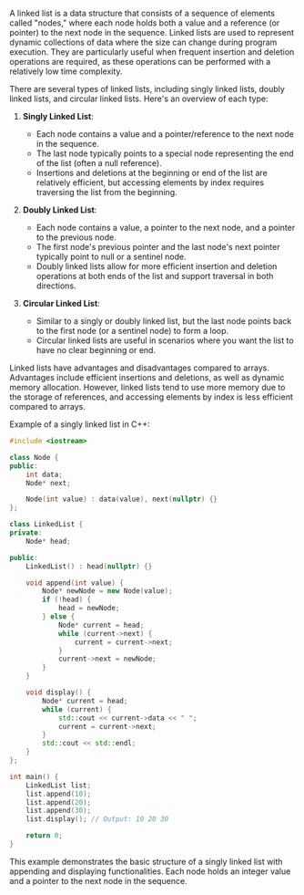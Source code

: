 A linked list is a data structure that consists of a sequence of elements called "nodes," where each node holds both a value and a reference (or pointer) to the next node in the sequence. Linked lists are used to represent dynamic collections of data where the size can change during program execution. They are particularly useful when frequent insertion and deletion operations are required, as these operations can be performed with a relatively low time complexity.

There are several types of linked lists, including singly linked lists, doubly linked lists, and circular linked lists. Here's an overview of each type:

1. **Singly Linked List**:
   - Each node contains a value and a pointer/reference to the next node in the sequence.
   - The last node typically points to a special node representing the end of the list (often a null reference).
   - Insertions and deletions at the beginning or end of the list are relatively efficient, but accessing elements by index requires traversing the list from the beginning.

2. **Doubly Linked List**:
   - Each node contains a value, a pointer to the next node, and a pointer to the previous node.
   - The first node's previous pointer and the last node's next pointer typically point to null or a sentinel node.
   - Doubly linked lists allow for more efficient insertion and deletion operations at both ends of the list and support traversal in both directions.

3. **Circular Linked List**:
   - Similar to a singly or doubly linked list, but the last node points back to the first node (or a sentinel node) to form a loop.
   - Circular linked lists are useful in scenarios where you want the list to have no clear beginning or end.

Linked lists have advantages and disadvantages compared to arrays. Advantages include efficient insertions and deletions, as well as dynamic memory allocation. However, linked lists tend to use more memory due to the storage of references, and accessing elements by index is less efficient compared to arrays.

Example of a singly linked list in C++:

```cpp
#include <iostream>

class Node {
public:
    int data;
    Node* next;

    Node(int value) : data(value), next(nullptr) {}
};

class LinkedList {
private:
    Node* head;

public:
    LinkedList() : head(nullptr) {}

    void append(int value) {
        Node* newNode = new Node(value);
        if (!head) {
            head = newNode;
        } else {
            Node* current = head;
            while (current->next) {
                current = current->next;
            }
            current->next = newNode;
        }
    }

    void display() {
        Node* current = head;
        while (current) {
            std::cout << current->data << " ";
            current = current->next;
        }
        std::cout << std::endl;
    }
};

int main() {
    LinkedList list;
    list.append(10);
    list.append(20);
    list.append(30);
    list.display(); // Output: 10 20 30

    return 0;
}
```

This example demonstrates the basic structure of a singly linked list with appending and displaying functionalities. Each node holds an integer value and a pointer to the next node in the sequence.